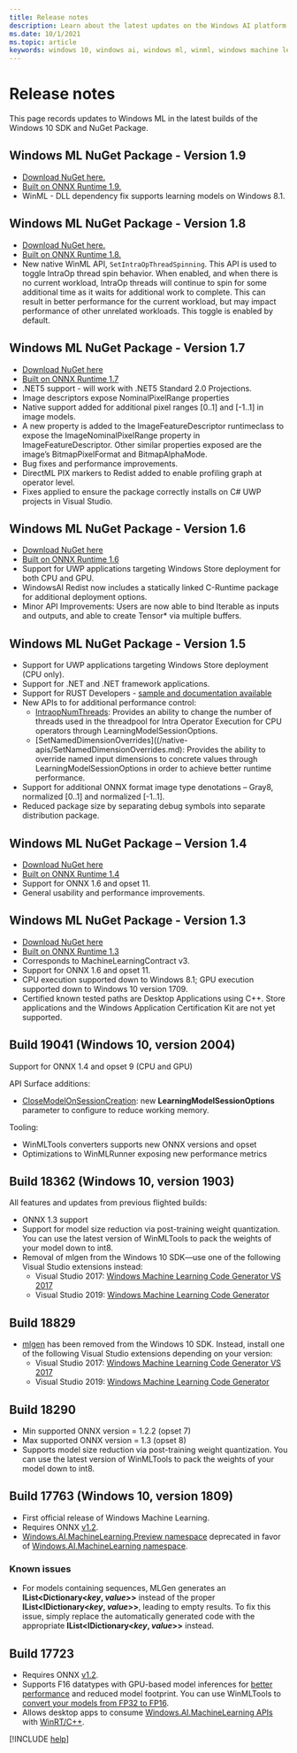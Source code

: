 ```yaml
---
title: Release notes
description: Learn about the latest updates on the Windows AI platform. See known issues and view additional available resources.
ms.date: 10/1/2021
ms.topic: article
keywords: windows 10, windows ai, windows ml, winml, windows machine learning
---
```


# Release notes

This page records updates to Windows ML in the latest builds of the Windows 10 SDK and NuGet Package.

## Windows ML NuGet Package - Version 1.9
- [Download NuGet here.](https://www.nuget.org/packages/Microsoft.AI.MachineLearning)
- [Built on ONNX Runtime 1.9.](https://github.com/microsoft/onnxruntime/releases)
- WinML - DLL dependency fix supports learning models on Windows 8.1.

## Windows ML NuGet Package - Version 1.8
- [Download NuGet here.](https://www.nuget.org/packages/Microsoft.AI.MachineLearning)
- [Built on ONNX Runtime 1.8.](https://github.com/microsoft/onnxruntime/releases)
- New native WinML API, `SetIntraOpThreadSpinning`. This API is used to toggle IntraOp thread spin behavior. When enabled, and when there is no current workload, IntraOp threads will continue to spin for some additional time as it waits for additional work to complete. This can result in better performance for the current workload, but may impact performance of other unrelated workloads. This toggle is enabled by default.

## Windows ML NuGet Package - Version 1.7

- [Download NuGet here](https://www.nuget.org/packages/Microsoft.AI.MachineLearning)
- [Built on ONNX Runtime 1.7](https://github.com/microsoft/onnxruntime/releases)
- .NET5 support - will work with .NET5 Standard 2.0 Projections.
- Image descriptors expose NominalPixelRange properties
- Native support added for additional pixel ranges [0..1] and [-1..1] in image models.
- A new property is added to the ImageFeatureDescriptor runtimeclass to expose the ImageNominalPixelRange property in ImageFeatureDescriptor. Other similar properties exposed are the image’s BitmapPixelFormat and BitmapAlphaMode.
- Bug fixes and performance improvements.
- DirectML PIX markers to Redist added to enable profiling graph at operator level.
- Fixes applied to ensure the package correctly installs on C# UWP projects in Visual Studio.


## Windows ML NuGet Package - Version 1.6
- [Download NuGet here](https://www.nuget.org/packages/Microsoft.AI.MachineLearning)
- [Built on ONNX Runtime 1.6](https://github.com/microsoft/onnxruntime/releases)
- Support for UWP applications targeting Windows Store deployment for both CPU and GPU.
- WindowsAI Redist now includes a statically linked C-Runtime package for additional deployment options.
- Minor API Improvements: Users are now able to bind Iterable as inputs and outputs, and able to create Tensor* via multiple buffers.

## Windows ML NuGet Package - Version 1.5

- Support for UWP applications targeting Windows Store deployment (CPU only).
- Support for .NET and .NET framework applications.
- Support for RUST Developers - [sample and documentation available](https://github.com/microsoft/Windows-Machine-Learning/tree/master/Samples/RustSqueezenet)
- New APIs to for additional performance control:
   * [IntraopNumThreads](/windows/ai/windows-ml/native-apis/intraopnumthreads): Provides an ability to change the number of threads used in the threadpool for Intra Operator Execution for CPU operators through LearningModelSessionOptions.
   * [SetNamedDimensionOverrides]((/native-apis/SetNamedDimensionOverrides.md): Provides the ability to override named input dimensions to concrete values through LearningModelSessionOptions in order to achieve better runtime performance.
- Support for additional ONNX format image type denotations – Gray8, normalized [0..1] and normalized [-1..1].
- Reduced package size by separating debug symbols into separate distribution package.


## Windows ML NuGet Package – Version 1.4

- [Download NuGet here](https://www.nuget.org/packages/Microsoft.AI.MachineLearning)
- [Built on ONNX Runtime 1.4](https://github.com/microsoft/onnxruntime/releases)
- Support for ONNX 1.6 and opset 11.
- General usability and performance improvements.



## Windows ML NuGet Package - Version 1.3

- [Download NuGet here](https://www.nuget.org/packages/Microsoft.AI.MachineLearning)
- [Built on ONNX Runtime 1.3](https://github.com/microsoft/onnxruntime/releases)
- Corresponds to MachineLearningContract v3.
- Support for ONNX 1.6 and opset 11.
- CPU execution supported down to Windows 8.1; GPU execution supported down to Windows 10 version 1709.
- Certified known tested paths are Desktop Applications using C++. Store applications and the Windows Application Certification Kit are not yet supported. 

## Build 19041 (Windows 10, version 2004)

Support for ONNX 1.4 and opset 9 (CPU and GPU) 

API Surface additions:
* [CloseModelOnSessionCreation](/uwp/api/windows.ai.machinelearning.learningmodelsessionoptions.closemodelonsessioncreation): new **LearningModelSessionOptions** parameter to configure to reduce working memory.

Tooling:

* WinMLTools converters supports new ONNX versions and opset  
* Optimizations to WinMLRunner exposing new performance metrics 

## Build 18362 (Windows 10, version 1903)

All features and updates from previous flighted builds:

* ONNX 1.3 support
* Support for model size reduction via post-training weight quantization. You can use the latest version of WinMLTools to pack the weights of your model down to int8.
* Removal of mlgen from the Windows 10 SDK&mdash;use one of the following Visual Studio extensions instead:
    * Visual Studio 2017: [Windows Machine Learning Code Generator VS 2017](https://marketplace.visualstudio.com/items?itemName=WinML.mlgen)
    * Visual Studio 2019: [Windows Machine Learning Code Generator](https://marketplace.visualstudio.com/items?itemName=WinML.mlgenv2)

## Build 18829

* [mlgen](mlgen.md) has been removed from the Windows 10 SDK. Instead, install one of the following Visual Studio extensions depending on your version:
    * Visual Studio 2017: [Windows Machine Learning Code Generator VS 2017](https://marketplace.visualstudio.com/items?itemName=WinML.mlgen)
    * Visual Studio 2019: [Windows Machine Learning Code Generator](https://marketplace.visualstudio.com/items?itemName=WinML.mlgenv2)

## Build 18290
- Min supported ONNX version = 1.2.2 (opset 7)
- Max supported ONNX version = 1.3 (opset 8)
- Supports model size reduction via post-training weight quantization. You can use the latest version of WinMLTools to pack the weights of your model down to int8.

## Build 17763 (Windows 10, version 1809)

* First official release of Windows Machine Learning.
* Requires ONNX [v1.2](https://github.com/onnx/onnx/tree/rel-1.2.2).
* [Windows.AI.MachineLearning.Preview namespace](/uwp/api/windows.ai.machinelearning.preview) deprecated in favor of [Windows.AI.MachineLearning namespace](/uwp/api/windows.ai.machinelearning).

### Known issues

* For models containing sequences, MLGen generates an **IList&lt;Dictionary&lt;*key*, *value*&gt;&gt;** instead of the proper **IList&lt;IDictionary&lt;*key*, *value*&gt;&gt;**, leading to empty results. To fix this issue, simply replace the automatically generated code with the appropriate **IList&lt;IDictionary&lt;*key*, *value*&gt;&gt;** instead.

## Build 17723

- Requires ONNX [v1.2](https://github.com/onnx/onnx/tree/rel-1.2.2).
- Supports F16 datatypes with GPU-based model inferences for [better performance](performance-memory.md) and reduced model footprint. You can use WinMLTools to [convert your models from FP32 to FP16](/windows/ai/windows-ml/onnxmltools#convert-to-floating-point-16).
- Allows desktop apps to consume [Windows.AI.MachineLearning APIs](/uwp/api/windows.ai.machinelearning) with [WinRT/C++](/windows/uwp/cpp-and-winrt-apis/).

[!INCLUDE [help](../includes/get-help.md)]